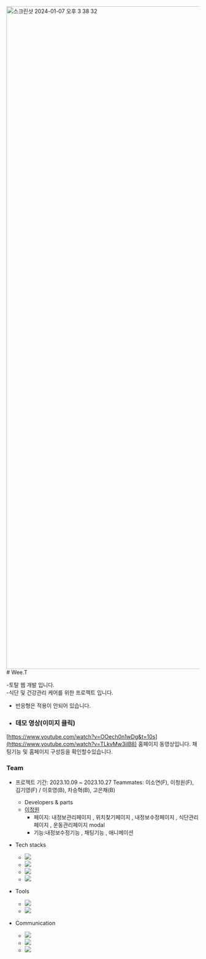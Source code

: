 <img width="1728" alt="스크린샷 2024-01-07 오후 3 38 32" src="https://github.com/leechengwon/weet/assets/141094801/b7962e20-4897-4e8a-975d-bed9cb585fff">
# Wee.T

-토탈 웹 개발 입니다.
<br>
-식단 및 건강관리 케어를 위한 프로젝트 입니다.
<br>
* 반응형은 적용이 안되어 있습니다.

* ### 데모 영상(이미지 클릭)
[https://www.youtube.com/watch?v=OOech0n1wDg&t=10s](https://www.youtube.com/watch?v=TLkvMw3iIB8)
홈페이지 동영상입니다. 채팅기능 및 홈페이지 구성등을 확인할수있습니다.

### Team

- 프로젝트 기간: 2023.10.09 ~ 2023.10.27
  Teammates: 이소연(F), 이청원(F), 김기영(F) / 이호영(B), 차승혁(B), 고은채(B)

  - Developers & parts
  - <a href="https://github.com/leechengwon" target="_blank">이청원</a>
    - 페이지: 내정보관리페이지 , 위치찾기페이지 , 내정보수정페이지 , 식단관리페이지 , 운동관리페이지 modal
    - 기능:내정보수정기능 , 채팅기능 , 애니메이션 

- Tech stacks

  - <img src="https://img.shields.io/badge/React-%2320232a?style=flat-square&amp;logo=React&amp;logoColor=%2361DAFB">
  - <img src="https://img.shields.io/badge/JavaScript-F7DF1E?style=flat-square&amp;logo=JavaScript&amp;logoColor=black">
  - <img src="https://img.shields.io/badge/Sass-red?style=flat-square&amp;logo=Sass&amp;logoColor=black">
  - <img src="https://img.shields.io/badge/Soket.Io-black?style=flat-square&amp;logo=Soket.io&amp;logoColor=black">
  
  

- Tools
  - <img src="https://img.shields.io/badge/Visual Studio Code-007ACC?style=flat-square&amp;logo=VisualStudioCode&amp;logoColor=white">
  - <img src="https://img.shields.io/badge/Github-181717?style=flat-square&amp;logo=Github&amp;logoColor=white">

- Communication
  - <img src="https://img.shields.io/badge/Slack-4A154B?style=flat-square&amp;logo=slack&amp;logoColor=white">
  - <img src="https://img.shields.io/badge/Trello-brown?style=flat-square&amp;logo=Trello&amp;logoColor=white">
  - <img src="https://img.shields.io/badge/Notion-000000?style=flat-square&amp;logo=notion&amp;logoColor=white"></a>

